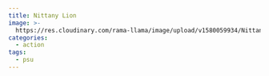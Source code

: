 ```yaml
---
title: Nittany Lion
image: >-
  https://res.cloudinary.com/rama-llama/image/upload/v1580059934/Nittany_Lion_odzbrk.jpg
categories:
  - action
tags:
  - psu
---
```


